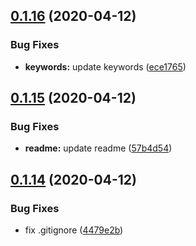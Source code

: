 ## [0.1.16](https://github.com/IgorBabkin/rxjs-react/compare/v0.1.15...v0.1.16) (2020-04-12)


### Bug Fixes

* **keywords:** update keywords ([ece1765](https://github.com/IgorBabkin/rxjs-react/commit/ece1765ddc797c97c3b1001165063043fa8dc850))

## [0.1.15](https://github.com/IgorBabkin/rxjs-react/compare/v0.1.14...v0.1.15) (2020-04-12)


### Bug Fixes

* **readme:** update readme ([57b4d54](https://github.com/IgorBabkin/rxjs-react/commit/57b4d54c395cec3d30e9863cf89fe53173cd2c17))

## [0.1.14](https://github.com/IgorBabkin/rxjs-react/compare/v0.1.13...v0.1.14) (2020-04-12)


### Bug Fixes

* fix .gitignore ([4479e2b](https://github.com/IgorBabkin/rxjs-react/commit/4479e2b6c9165252884c4be1584feaff5da32a3e))

